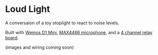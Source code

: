 # Loud Light

A conversaion of a toy stoplight to react to noise levels.

Built with [Wemos D1 Mini](https://amzn.to/2OezJOR), [MAX4466 microphone](https://amzn.to/2XIt2HR), and a [4 channel relay board](https://amzn.to/2D7wv9p).


(images and wiring coming soon)
 
